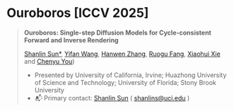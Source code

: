 # Ouroboros [ICCV 2025]

> **Ouroboros: Single-step Diffusion Models for Cycle-consistent Forward and Inverse Rendering**
> 
> [Shanlin Sun*]([https://siwensun.github.io/]), [Yifan Wang]([https://yfwang.me/]), [Hanwen Zhang]([https://github.com/zhw123456789/]), [Ruogu Fang]([https://lab-smile.github.io/]), [Xiaohui Xie]([https://ics.uci.edu/~xhx/]) and [Chenyu You]([https://chenyuyou.me/])) 
>
> - Presented by University of California, Irvine; Huazhong University of Science and Technology; University of Florida; Stony Brook University
> - :mailbox_with_mail: Primary contact: [Shanlin Sun]([https://siwensun.github.io/]) ( shanlins@uci.edu )
>
